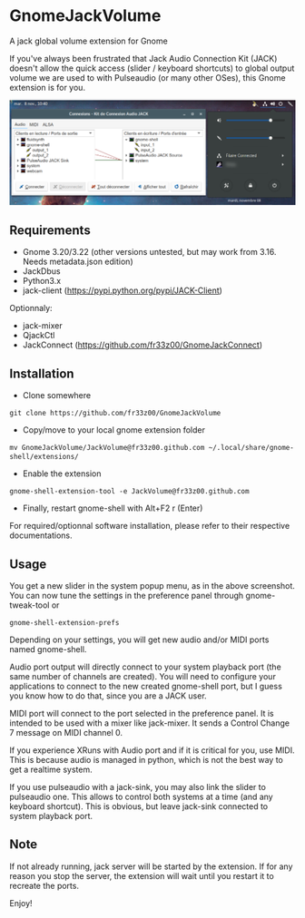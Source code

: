 # GnomeJackVolume
A jack global volume extension for Gnome 

If you've always been frustrated that Jack Audio Connection Kit (JACK) doesn't allow the quick access (slider / keyboard shortcuts) to global output volume we are used to with Pulseaudio (or many other OSes), this Gnome extension is for you.

![Alt text](jackVolume.png?raw=true "Title")

Requirements
------------

- Gnome 3.20/3.22 (other versions untested, but may work from 3.16. Needs metadata.json edition)
- JackDbus
- Python3.x
- jack-client (https://pypi.python.org/pypi/JACK-Client)

Optionnaly:
- jack-mixer
- QjackCtl
- JackConnect (https://github.com/fr33z00/GnomeJackConnect)

Installation
------------

- Clone somewhere
```
git clone https://github.com/fr33z00/GnomeJackVolume
```
- Copy/move to your local gnome extension folder
```
mv GnomeJackVolume/JackVolume@fr33z00.github.com ~/.local/share/gnome-shell/extensions/
```

- Enable the extension 
```
gnome-shell-extension-tool -e JackVolume@fr33z00.github.com
```
- Finally, restart gnome-shell with Alt+F2 r (Enter)

For required/optionnal software installation, please refer to their respective documentations.

Usage
-----

You get a new slider in the system popup menu, as in the above screenshot. You can now tune the settings in the preference panel through gnome-tweak-tool or
```
gnome-shell-extension-prefs
```
Depending on your settings, you will get new audio and/or MIDI ports named gnome-shell.

Audio port output will directly connect to your system playback port (the same number of channels are created).
You will need to configure your applications to connect to the new created gnome-shell port, but I guess you know how to do that, since you are a JACK user.

MIDI port will connect to the port selected in the preference panel. It is intended to be used with a mixer like jack-mixer. It sends a Control Change 7 message on MIDI channel 0.

If you experience XRuns with Audio port and if it is critical for you, use MIDI. This is because audio is managed in python, which is not the best way to get a realtime system.

If you use pulseaudio with a jack-sink, you may also link the slider to pulseaudio one. This allows to control both systems at a time (and any keyboard shortcut). This is obvious, but leave jack-sink connected to system playback port.

Note
----

If not already running, jack server will be started by the extension. If for any reason you stop the server, the extension will wait until you restart it to recreate the ports.

Enjoy!
